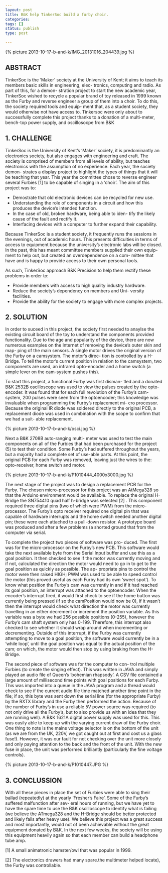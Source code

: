 ```yaml
---
layout: post
title: B&K help TinkerSoc build a furby choir. 
categories:
tags: []
status: publish
type: post

---
```


{% picture 2013-10-17-b-and-k/IMG_20131016_204439.jpg %}

## ABSTRACT ##

TinkerSoc is the ‘Maker’ society at the University of Kent;
it aims to teach its members basic skills in engineering, elec-
tronics, computing and radio. As part of this, for a demon-
stration project to start the new academic year, TinkerSoc
wished to recycle a popular brand of toy released in 1999
known as the Furby and reverse engineer a group of them
into a choir. To do this, the society required tools and equip-
ment that, as a student society, they would otherwise not
have access to. Tinkersoc were only about to successfully
complete this project thanks to a donation of a multi-meter,
bench-top power supply, and oscillosocpe from B&K

## 1. CHALLENGE ##

TinkerSoc is the University of Kent’s ‘Maker’ society, it is
predominantly an electronics society, but also engages with
engineering and craft. The society is comprised of members
from all levels of ability, but teaches electronics with the
assumption of no experience. Each year, the society demon-
strates a display project to highlight the types of things that
it will be teaching that year. This year the committee chose
to reverse engineer several Furbies [1] to be capable of singing
in a ‘choir’. The aim of this project was to:

* Demostrate that old electronic devices can be recycled
for new use.
* Understanding the role of components in a circuit and
how this produces the device’s intended function.
* In the case of old, broken hardware, being able to iden-
tify the likely cause of the fault and rectify it.
* Interfacing devices with a computer to further expand
their capability.

Because TinkerSoc is a student society, it frequently runs
the sessions in the evenings, out of academic hours. This
presents difficulties in terms of access to equipment because
the university’s electronic labs will be closed. In the past,
this has meant committee members supplied their own equip-
ment to help out, but created an overdependence on a com-
mittee that have and is happy to provide access to their own
personal tools.

As such, TinkerSoc approach B&K Precision to help them
rectify these problems in order to:

* Provide members with access to high quality industry
hardware. 
* Reduce the society’s dependency on members and Uni-
versity facilities.
* Provide the ability for the society to engage with more
complex projects.

## 2. SOLUTION ##

In order to suceed in this project, the society first needed
to anaylse the existing circuit board of the toy to understand
the components provided functionality. Due to the age and
popularity of the device, there are now numerous examples
on the Internet of removing the device’s outer skin and map-
ping of the main sensors. A single motor drives the original
version of the Furby on a camsystem. The motor’s direc-
tion is controlled by a H-Bridge. To tell the motor’s current
position in relation to the camsystem, two components are
used, an infrared opto-encoder and a home switch (a simple
lever on the cam-system pushes this).

To start this project, a functional Furby was first disman-
tled and a donated B&K 2532B oscilloscope was used to
view the pulses created by the opto-encoder. It was found
that for each full revolution of the Furby’s cam-system, 200
pulses were seen from the optoencoder; this knowledge was
invaluable when programming the Furby’s replacement mi-
cro processor. Because the original IR diode was soldered
directly to the original PCB, a replacement diode was used
in combination with the scope to confirm that we had a suit-
able replacement.


{% picture 2013-10-17-b-and-k/osci.jpg %}

Next a B&K 2708B auto-ranging multi-
meter was used to test the main components on all of the
Furbies that had been purchased for the project (5) to test
their condition. Some Furby’s had suffered throughout the
years, but a majority had a complete set of use-able parts.
At this point, the original PCB for each Furby was removed,
leaving just the wires to the: opto-receiver, home switch and
motor.

{% picture 2013-10-17-b-and-k/P1010444_4000x3000.jpg %}

The next stage of the project was to design a replacement
PCB for the Furby. The chosen micro-processor for this
project was an AtMega328 so that the Arduino environment
would be available. To replace the original H-Bridge the
SN754410 quad half h-bridge was selected [2] . This component
required three digital pins (two of which were PWM) from
the micro-processor. The Furby’s opto receiver required one
digital pin that was capable of hardware interrupts and the
home switch needed another digital pin; these were each
attached to a pull-down resistor. A prototype board was
produced and after a few problems (a shorted ground that
from the computer via serial.

To complete the project two pieces of software was pro-
duced. The first was for the micro-processor on the Furby’s
new PCB. This software would take the next available byte
from the Serial Input buffer and use this as a goal position.
It then checked to see if the motor was currently moving and
if not, calculated the direction the motor would need to go
in to get to the goal position as quickly as possible. The ap-
propriate pins to control the motor were then raised HIGH;
PWM was used to be able to speed control the motor (this
proved useful as each Furby had its own ‘sweet spot’).
To know what position the Furby’s cam was currently
in and if it had reached its goal position, an interrupt was
attached to the optoencoder. When the encoder’s interrupt
fired, it would first check to see if the home button was
currently being pressed (if so the camPosition would now be
0), if it wasn’t then the interrupt would check what direction
the motor was currently travelling in an either decrement or
increment the position variable. As this variable was a byte
we had 256 possible positions (0-255), however the Furby’s
cam shaft system only has 0-199. Therefore, this interrupt
also checked to see whether it should wrap around when
incrementing or decrementing. Outside of this interrupt,
if the Furby was currently attempting to move to a goal
position, the software would currently be in a ‘while loop’,
until the goal position was equal to the actual position of the
cam; on which, the motor would then stop by using braking
from the H-Bridge.

The second piece of software was for the computer to con-
trol multiple Furbies (to create the singing effect). This was
written in JAVA and simply played an audio file of Queen’s
‘bohemian rhapsody’. A CSV file contained a large amount
of millisecond time points with goal positions for each Furby.
This was imported into a queue in the JAVA program
and a thread would check to see if the current audio file
time matched another time point in the file; if so, this byte
was sent down the serial line (for the appropriate Furby) by
the RXTX library and the Furby then performed the action.
Because of the number of Furby’s in use a reliable 5V
power source was required (to not only drive all the Furby’s,
but to also provide us with an idea that they are running
well). A B&K 1621A digital power supply was used for this.
This was easily able to keep up with the varying current
draw of the Furby choir. One thing to note is the mains
voltage selector is on the bottom of the unit (as we are from
the UK, 220V, we got caught out at first and cost us a
glass fuse!). However, it was our fault for not checking over
the unit more closely and only paying attention to the back
and the front of the unit. With the new fuse in place, the
unit was performed brilliantly (particularly the fine voltage
controls).

{% picture 2013-10-17-b-and-k/P1010447.JPG %} 

## 3. CONCLUSSION ##

With all these pieces in place the set of Furbies were
able to sing their ballad (repeatedly) at the yearly ‘Fresher’s
Faire’. Some of the Furby’s suffered malfunction after sev-
eral hours of running, but we have yet to have the spare time
to use the B&K oscilloscope to identify what is failing (we
believe the ATmega328 and the H-Bridge should be better
protected and likely fails after heavy use). We believe this
project was a great success and most importantly, would not
of been achievable without the great equipment donated by
B&K. In the next few weeks, the society will be using this
equipment heavily again so that each member can build a
headphone tube amp.

[1] A small animatronic hamster/owl that was popular in 1999.
 
[2] The electronics drawers had many spare.the multimeter helped locate), the Furby was controllable. 
